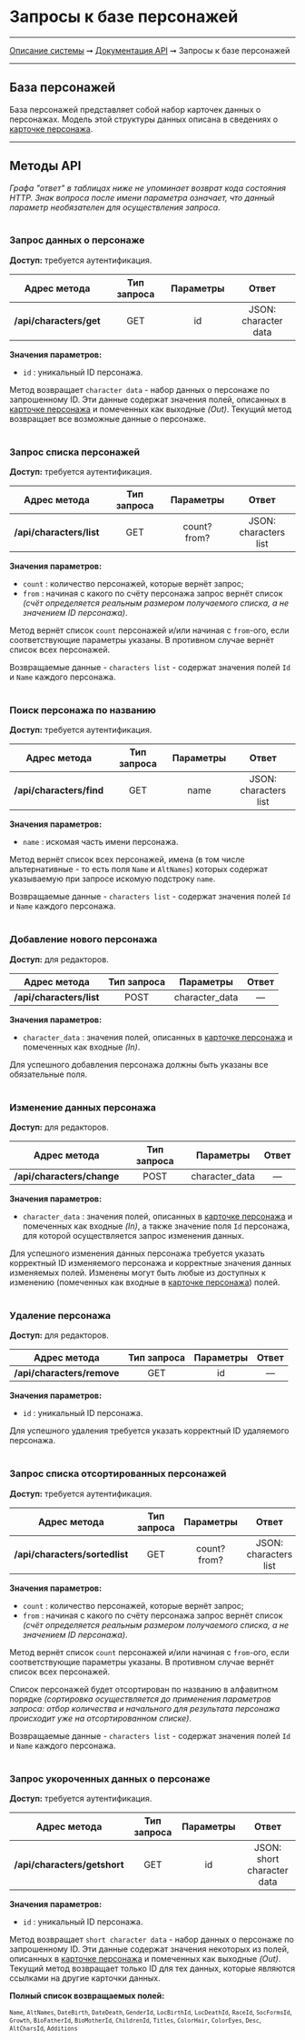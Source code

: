 # Запросы к базе персонажей

----
[Описание системы](../index.md) ➞ [Документация API](index.md) ➞ Запросы к базе персонажей

----

## База персонажей

База персонажей представляет собой набор карточек данных о персонажах. Модель этой структуры данных описана в сведениях о [карточке персонажа](../datadoc/char_card.md).

----

## Методы API

*Графа "ответ" в таблицах ниже не упоминает возврат кода состояния HTTP.*
*Знак вопроса после имени параметра означает, что данный параметр необязателен для осуществления запроса.*
<br/><br/>

### Запрос данных о персонаже

**Доступ:** требуется аутентификация.

|	Адрес метода				|	Тип запроса			|	Параметры			| Ответ
|	:----:						|	:----:				|	:----:				| :----:
| **/api/characters/get**		|	GET					| id					| JSON:<br/>character data

**Значения параметров:**
* `id` : уникальный ID персонажа.

Метод возвращает `character data` - набор данных о персонаже по запрошенному ID. Эти данные содержат значения полей, описанных в [карточке персонажа](../datadoc/char_card.md) и помеченных как выходные *(Out)*. Текущий метод возвращает все возможные данные о персонаже.
<br/><br/>

### Запрос списка персонажей

**Доступ:** требуется аутентификация.

|	Адрес метода				|	Тип запроса			|	Параметры			| Ответ
|	:----:						|	:----:				|	:----:				| :----:
| **/api/characters/list**		|	GET					| count?<br/>from?		| JSON:<br/>characters list

**Значения параметров:**
* `count` : количество персонажей, которые вернёт запрос;
* `from` : начиная с какого по счёту персонажа запрос вернёт список *(счёт определяется реальным размером получаемого списка, а не значением ID персонажа)*.

Метод вернёт список `count` персонажей и/или начиная с `from`-ого, если соответствующие параметры указаны. В противном случае вернёт список всех персонажей.

Возвращаемые данные - `characters list` - содержат значения полей `Id` и `Name` каждого персонажа.
<br/><br/>

### Поиск персонажа по названию

**Доступ:** требуется аутентификация.

|	Адрес метода				|	Тип запроса			|	Параметры			| Ответ
|	:----:						|	:----:				|	:----:				| :----:
| **/api/characters/find**		|	GET					| name					| JSON:<br/>characters list

**Значения параметров:**
* `name` : искомая часть имени персонажа.

Метод вернёт список всех персонажей, имена (в том числе альтернативные - то есть поля `Name` и `AltNames`) которых содержат указываемую при запросе искомую подстроку `name`.

Возвращаемые данные - `characters list` - содержат значения полей `Id` и `Name` каждого персонажа.
<br/><br/>

### Добавление нового персонажа

**Доступ:** для редакторов.

|	Адрес метода				|	Тип запроса			|	Параметры			| Ответ
|	:----:						|	:----:				|	:----:				| :----:
| **/api/characters/list**		|	POST				| character_data		| —

**Значения параметров:**
* `character_data` : значения полей, описанных в [карточке персонажа](../datadoc/char_card.md) и помеченных как входные *(In)*.

Для успешного добавления персонажа должны быть указаны все обязательные поля.
<br/><br/>

### Изменение данных персонажа

**Доступ:** для редакторов.

|	Адрес метода				|	Тип запроса			|	Параметры			| Ответ
|	:----:						|	:----:				|	:----:				| :----:
| **/api/characters/change**	|	POST				| character_data		| —

**Значения параметров:**
* `character_data` : значения полей, описанных в [карточке персонажа](../datadoc/char_card.md) и помеченных как входные *(In)*, а также значение поля `Id` персонажа, для которой осуществляется запрос изменения данных.

Для успешного изменения данных персонажа требуется указать корректный ID изменяемого персонажа и корректные значения данных изменяемых полей. Изменены могут быть любые из доступных к изменению (помеченных как входные в [карточке персонажа](../datadoc/char_card.md)) полей.
<br/><br/>

### Удаление персонажа

**Доступ:** для редакторов.

|	Адрес метода				|	Тип запроса			|	Параметры			| Ответ
|	:----:						|	:----:				|	:----:				| :----:
| **/api/characters/remove**	|	GET					| id					| —

**Значения параметров:**
* `id` : уникальный ID персонажа.

Для успешного удаления требуется указать корректный ID удаляемого персонажа.
<br/><br/>

### Запрос списка отсортированных персонажей

**Доступ:** требуется аутентификация.

|	Адрес метода				|	Тип запроса			|	Параметры			| Ответ
|	:----:						|	:----:				|	:----:				| :----:
| **/api/characters/sortedlist**|	GET					| count?<br/>from?		| JSON:<br/>characters list

**Значения параметров:**
* `count` : количество персонажей, которые вернёт запрос;
* `from` : начиная с какого по счёту персонажа запрос вернёт список *(счёт определяется реальным размером получаемого списка, а не значением ID персонажа)*.

Метод вернёт список `count` персонажей и/или начиная с `from`-ого, если соответствующие параметры указаны. В противном случае вернёт список всех персонажей.

Список персонажей будет отсортирован по названию в алфавитном порядке *(сортировка осуществляется до применения параметров запроса: отбор количества и начального для результата персонажа происходит уже на отсортированном списке)*.

Возвращаемые данные - `characters list` - содержат значения полей `Id` и `Name` каждого персонажа.
<br/><br/>

### Запрос укороченных данных о персонаже

**Доступ:** требуется аутентификация.

|	Адрес метода				|	Тип запроса			|	Параметры			| Ответ
|	:----:						|	:----:				|	:----:				| :----:
| **/api/characters/getshort**	|	GET					| id					| JSON:<br/>short character data

**Значения параметров:**
* `id` : уникальный ID персонажа.

Метод возвращает `short character data` - набор данных о персонаже по запрошенному ID. Эти данные содержат значения некоторых из полей, описанных в [карточке персонажа](../datadoc/char_card.md) и помеченных как выходные *(Out)*. Текущий метод возвращает только ID для тех данных, которые являются ссылками на другие карточки данных.

**Полный список возвращаемых полей:**

<small>`Name`, `AltNames`, `DateBirth`, `DateDeath`, `GenderId`, `LocBirthId`, `LocDeathId`, `RaceId`, `SocFormsId`, `Growth`, `BioFatherId`, `BioMotherId`, `ChildrenId`, `Titles`, `ColorHair`, `ColorEyes`, `Desc`, `AltCharsId`, `Additions`</small>

<br/><br/>
